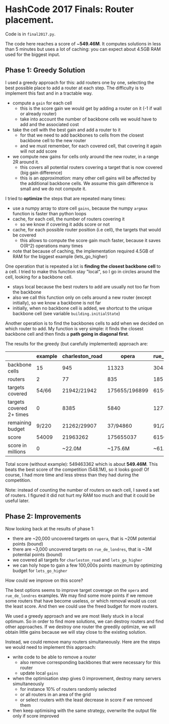 # HashCode 2017 Finals: Router placement.

Code is in `final2017.py`.

The code here reaches a score of ~**549.46M**.
It computes solutions in less than 5 minutes but uses a lot of caching: you can expect about 4.5GB RAM
used for the biggest input.

## Phase 1: Greedy Solution

I used a greedy approach for this: add routers one by one, selecting the best possible place to add
a router at each step. The difficulty is to implement this fast and in a tractable way.

* compute a `gain` for each cell
  * this is the score gain we would get by adding a router on it (-1 if wall or already router)
  * take into account the number of backbone cells we would have to add and the associated cost
* take the cell with the best gain and add a router to it
  * for that we need to add backbones to cells from the closest backbone cell to the new router
  * and we must remember, for each covered cell, that covering it again will not add score
* we compute new gains for cells only around the new router, in a range 2R around it.
  * this covers all potential routers covering a target that is now covered (big gain difference)
  * this is an *approximation*: many other cell gains will be affected by the additional backbone cells.
  We assume this gain difference is small and we do not compute it.


I tried to **optimize** the steps that are repeated many times:

* use a numpy array to store cell `gains`, because the numpy `argmax` function is faster than python loops
* cache, for each cell, the number of routers covering it
  * so we know if covering it adds score or not
* cache, for each possible router position (i.e cell), the targets that would be covered
  * this allows to compute the score gain much faster, because it saves O(R^2) operations many times
* note that because of caching, the implementation required 4.5GB of RAM for the biggest example (lets_go_higher)

One operation that is repeated a lot is **finding the closest backbone cell** to a cell.
I tried to make this function stay "local", so I go in circles around the cell, looking for a backbone cell.
* stays local because the best routers to add are usually not too far from the backbone
* also we call this function only on cells around a new router (except initially), so we know a backbone is not far
* initially, when no backbone cell is added, we shortcut to the unique backbone cell (see variable `building.initialState`)

Another operation is to find the backbones cells to add when we decided on which router to add.
My function is very simple: it finds the closest backbone cell and then finds a **path going in diagonal first**.

The results for the greedy (but carefully implemented) approach are:

|                          | example  | charleston_road | opera          | rue_de_londres     |    lets_go_higher    |
| -----                    | -------- | -----           | ------         | -------            | -----------          |
| backbone cells           | 15       |    945          |  11323         | 3043               | 23661                |
| routers                  |  2       |    77           |  835           | 185                | 3604                 |
| targets covered          | 54/66    | 21942/21942     |  175655/196899 | 61561/64426        | 288108/288108        |
| targets covered 2+ times | 0        | 8385            |  5840          | 12737              | 101864               |
| remaining budget         | 9/220    | 21262/29907     |  37/94860      | 91/21634           | 2175972/2654677      |
| score                    | 54009    | 21963262        |  175655037     | 61561091           | 290283972            |
| score in millions        | 0        | ~22.0M          |  ~175.6M       | ~61.6M             | ~290.3M              |

Total score (without example): 549463362 which is about **549.46M**.
This beats the best score of the competition (548.1M), so it looks good!
Of course, I had more time and less stress than they had during the competition.

Note: instead of counting the number of routers on each cell, I saved a set of routers.
I figured it did not hurt my RAM too much and that it could be useful later.

## Phase 2: Improvements

Now looking back at the results of phase 1:

* there are ~20,000 uncovered targets on `opera`, that is ~20M potential points (bound)
* there are ~3,000 uncovered targets on `rue_de_londres`, that is ~3M potential points (bound)
* we covered all targets for `charleston_road` and `lets_go_higher`
* we can holy hope to gain a few 100,000s points maximum by optimizing budget for `lets_go_higher`

How could we improve on this score?

The best options seems to improve target coverage on the `opera` and `rue_de_londres` examples.
We may find some more points if we remove some routers that have become useless,
or which removal would us cost the least score. And then we could use the freed budget for more routers.


We used a greedy approach and we are most likely stuck in a local optimum. So in order to find more solutions,
we can destroy routers and find other approaches. If we destroy one router the greedily optimize,
we will obtain little gains because we will stay close to the existing solution.

Instead, we could remove many routers simultaneously. Here are the steps we would need to implement this approach:

* write code to be able to remove a router
  * also remove corresponding backbones that were necessary for this router
  * update local `gains`
* when the optimisation step gives 0 improvement, destroy many servers simultaneously
  * for instance 10% of routers randomly selected
  * or all routers in an area of the grid
  * or select routers with the least decrease in score if we removed them
* then keep optimising with the same strategy, overwrite the output file only if score improved

